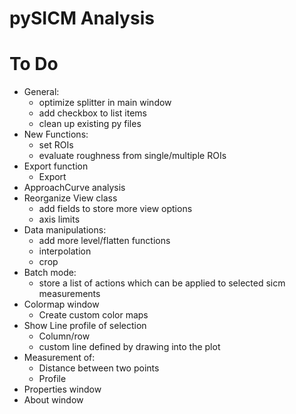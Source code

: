 # pySICM Analysis

# To Do
- General:
  - optimize splitter in main window
  - add checkbox to list items
  - clean up existing py files
- New Functions:
  - set ROIs 
  - evaluate roughness from single/multiple ROIs
- Export function
  - Export 
- ApproachCurve analysis
- Reorganize View class
  - add fields to store more view options
  - axis limits
- Data manipulations:
  - add more level/flatten functions
  - interpolation
  - crop
- Batch mode:
  - store a list of actions which can be applied to selected sicm measurements
- Colormap window
  - Create custom color maps
- Show Line profile of selection
  - Column/row
  - custom line defined by drawing into the plot
- Measurement of:
  - Distance between two points
  - Profile
- Properties window
- About window